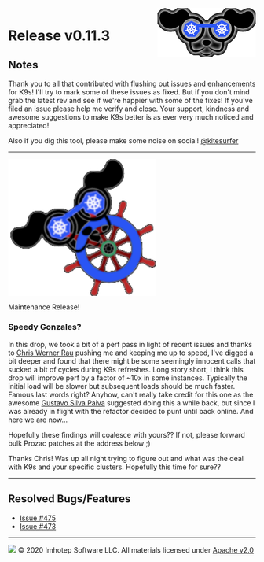 <img src="https://raw.githubusercontent.com/derailed/k9s/master/assets/k9s_small.png" align="right" width="200" height="auto"/>

# Release v0.11.3

## Notes

Thank you to all that contributed with flushing out issues and enhancements for K9s! I'll try to mark some of these issues as fixed. But if you don't mind grab the latest rev and see if we're happier with some of the fixes! If you've filed an issue please help me verify and close. Your support, kindness and awesome suggestions to make K9s better is as ever very much noticed and appreciated!

Also if you dig this tool, please make some noise on social! [@kitesurfer](https://twitter.com/kitesurfer)

---

<img src="https://raw.githubusercontent.com/derailed/k9s/master/assets/k9s_helm.png" align="center" width="300" height="auto"/>

Maintenance Release!

### Speedy Gonzales?

In this drop, we took a bit of a perf pass in light of recent issues and thanks to [Chris Werner Rau](https://github.com/cwrau) pushing me and keeping me up to speed, I've digged a bit deeper and found that there might be some seemingly innocent calls that sucked a bit of cycles during K9s refreshes. Long story short, I think this drop will improve perf by a factor of ~10x in some instances. Typically the initial load will be slower but subsequent loads should be much faster. Famous last words right? Anyhow, can't really take credit for this one as the awesome [Gustavo Silva Paiva](https://github.com/paivagustavo) suggested doing this a while back, but since I was already in flight with the refactor decided to punt until back online. And here we are now...

Hopefully these findings will coalesce with yours?? If not, please forward bulk Prozac patches at the address below ;)

Thanks Chris! Was up all night trying to figure out and what was the deal with K9s and your specific clusters. Hopefully this time for sure??

---

## Resolved Bugs/Features

* [Issue #475](https://github.com/kswapd/k10s/issues/475)
* [Issue #473](https://github.com/kswapd/k10s/issues/473)

---

<img src="https://raw.githubusercontent.com/derailed/k9s/master/assets/imhotep_logo.png" width="32" height="auto"/> © 2020 Imhotep Software LLC. All materials licensed under [Apache v2.0](http://www.apache.org/licenses/LICENSE-2.0)

